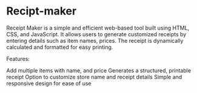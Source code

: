 # Recipt-maker
Receipt Maker is a simple and efficient web-based tool built using HTML, CSS, and JavaScript. It allows users to generate customized receipts by entering details such as item names, prices. The receipt is dynamically calculated and formatted for easy printing.

Features:

Add multiple items with name, and price
Generates a structured, printable receipt
Option to customize store name and receipt details
Simple and responsive design for ease of use
